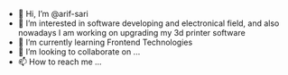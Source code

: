 - 👋 Hi, I’m @arif-sari
- 👀 I’m interested in software developing and electronical field, and also nowadays I am working on upgrading my 3d printer software
- 🌱 I’m currently learning Frontend Technologies
- 💞️ I’m looking to collaborate on ...
- 📫 How to reach me ...


